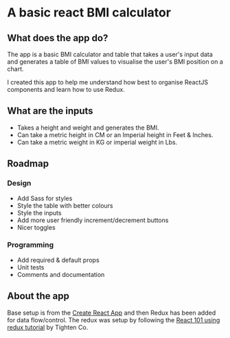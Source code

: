 # A basic react BMI calculator


## What does the app do?

The app is a basic BMI calculator and table that takes a user's input data and generates a table of BMI values to visualise the user's BMI position on a chart.

I created this app to help me understand how best to organise ReactJS components and learn how to use Redux.

## What are the inputs
- Takes a height and weight and generates the BMI.
- Can take a metric height in CM or an Imperial height in Feet & Inches.
- Can take a metric weight in KG or imperial weight in Lbs.

## Roadmap

### Design

- Add Sass for styles
- Style the table with better colours
- Style the inputs
- Add more user friendly increment/decrement buttons
- Nicer toggles

### Programming

- Add required & default props
- Unit tests
- Comments and documentation


## About the app

Base setup is from the [Create React App](https://github.com/facebookincubator/create-react-app) and then Redux has been added for data flow/control. The redux was setup by following the [React 101 using redux tutorial](https://blog.tighten.co/react-101-using-redux) by Tighten Co.
